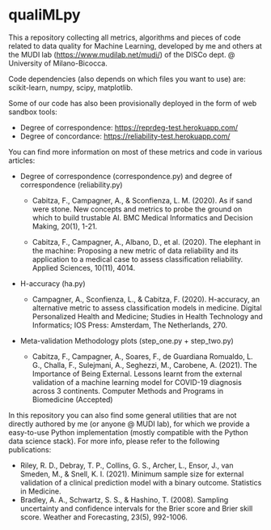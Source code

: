 # qualiMLpy
This a repository collecting all metrics, algorithms and pieces of code related to data quality
for Machine Learning, developed by me and others at the MUDI lab (https://www.mudilab.net/mudi/) of
the DISCo dept. @ University of Milano-Bicocca.

Code dependencies (also depends on which files you want to use) are: scikit-learn, numpy, scipy, matplotlib.

Some of our code has also been provisionally deployed in the form of web sandbox tools:

- Degree of correspondence: https://reprdeg-test.herokuapp.com/
- Degree of concordance: https://reliability-test.herokuapp.com/

You can find more information on most of these metrics and code in various articles:

* Degree of correspondence (correspondence.py) and degree of correspondence (reliability.py)

    * Cabitza, F., Campagner, A., & Sconfienza, L. M. (2020). As if sand were stone. New concepts and metrics to probe the ground on which to build trustable AI. BMC Medical Informatics and Decision Making, 20(1), 1-21.

    * Cabitza, F., Campagner, A., Albano, D., et al. (2020). The elephant in the machine: Proposing a new metric of data reliability and its application to a medical case to assess classification reliability. Applied Sciences, 10(11), 4014.

* H-accuracy (ha.py)

    * Campagner, A., Sconfienza, L., & Cabitza, F. (2020). H-accuracy, an alternative metric to assess classification models in medicine. Digital Personalized Health and Medicine; Studies in Health Technology and Informatics; IOS Press: Amsterdam, The Netherlands, 270.

* Meta-validation Methodology plots (step_one.py + step_two.py)

    * Cabitza, F., Campagner, A., Soares, F., de Guardiana Romualdo, L. G., Challa, F., Sulejmani, A., Seghezzi, M., Carobene, A. (2021). The Importance of Being External. Lessons learnt from the external validation of a machine learning model for COVID-19 diagnosis across 3 continents. Computer Methods and Programs in Biomedicine (Accepted)

In this repository you can also find some general utilities that are not directly authored by me (or anyone @ MUDI lab), for which we
provide a easy-to-use Python implementation (mostly compatible with the Python data science stack). For more info, please refer to the
following publications:

* Riley, R. D., Debray, T. P., Collins, G. S., Archer, L., Ensor, J., van Smeden, M., & Snell, K. I. (2021). Minimum sample size for external validation of a clinical prediction model with a binary outcome. Statistics in Medicine.
* Bradley, A. A., Schwartz, S. S., & Hashino, T. (2008). Sampling uncertainty and confidence intervals for the Brier score and Brier skill score. Weather and Forecasting, 23(5), 992-1006.

